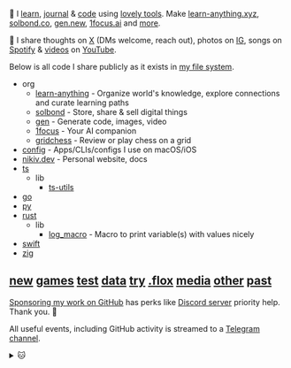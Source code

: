 👋 I [learn](https://nikiv.dev), [journal](https://nikiv.dev/looking-back) & [code](https://nikiv.dev/code) using [lovely tools](https://nikiv.dev/workflow). Make [learn-anything.xyz](https://learn-anything.xyz), [solbond.co](https://solbond.co), [gen.new](https://gen.new), [1focus.ai](https://1focus.ai) and [more](https://nikiv.dev/focus).

💛 I share thoughts on [X](https://x.com/nikitavoloboev) (DMs welcome, reach out), photos on [IG](https://instagram.com/nikitavoloboev), songs on [Spotify](https://open.spotify.com/user/nikitavoloboev) & [videos](https://nikiv.dev/videos) on [YouTube](https://www.youtube.com/@nikitavoloboev).

Below is all code I share publicly as it exists in [my file system](https://nikiv.dev/my-file-system).

- org
  - [learn-anything](https://github.com/learn-anything/learn-anything) - Organize world's knowledge, explore connections and curate learning paths
  - [solbond](https://github.com/solbond/solbond) - Store, share & sell digital things
  - [gen](https://github.com/genxai/gen) - Generate code, images, video
  - [1focus](https://github.com/1focus-ai/1focus) - Your AI companion
  - [gridchess](https://github.com/gridchess/gridchess) - Review or play chess on a grid
- [config](https://github.com/nikitavoloboev/config) - Apps/CLIs/configs I use on macOS/iOS
- [nikiv.dev](https://github.com/nikitavoloboev/nikiv.dev) - Personal website, docs
- [ts](https://github.com/nikitavoloboev/ts)
  - lib
    - [ts-utils](https://github.com/nikitavoloboev/ts-utils)
- [go](https://github.com/nikitavoloboev/go)
- [py](https://github.com/nikitavoloboev/py)
- [rust](https://github.com/nikitavoloboev/rust)
  - lib
    - [log_macro](https://github.com/nikitavoloboev/log_macro) - Macro to print variable(s) with values nicely
- [swift](https://github.com/nikitavoloboev/swift)
- [zig](https://github.com/nikitavoloboev/zig)
<!-- - [alfred](https://github.com/nikitavoloboev/alfred)
- [raycast](https://github.com/nikitavoloboev/raycast) -->

## [new](https://github.com/nikitavoloboev/new) [games](https://github.com/nikitavoloboev/games) [test](https://github.com/nikitavoloboev/test) [data](https://github.com/nikitavoloboev/data) [try](https://github.com/nikitavoloboev/try) [.flox](https://github.com/nikitavoloboev/.flox) [media](https://github.com/nikitavoloboev/media) [other](https://github.com/nikitavoloboev/other) [past](https://github.com/nikitavoloboev/past)

[Sponsoring my work on GitHub](https://github.com/sponsors/nikitavoloboev) has perks like [Discord server](https://discord.com/invite/TVafwaD23d) priority help. Thank you. 🖤

All useful events, including GitHub activity is streamed to a [Telegram channel](https://t.me/nikivi_log).

<details><summary>🐱</summary>
  <br/>
  <a href="https://nikiv.dev">
    <img width="800" heigth="200" src="https://raw.githubusercontent.com/nikitavoloboev/nikitavoloboev/main/cat.jpg"></img>
  </a>
</details>

<!-- TODO: add [3d] to entries for time before last commit of repo, automate daily snapshot -->
<!-- TODO: do it as part of website, richer -->
<!-- TODO: include private repos too? -->
<!-- TODO: get all repos that are in bio in good state & useful -->
